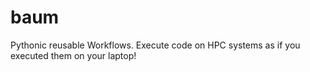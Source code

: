 # baum
Pythonic reusable Workflows. Execute code on HPC systems as if you executed them on your laptop!
